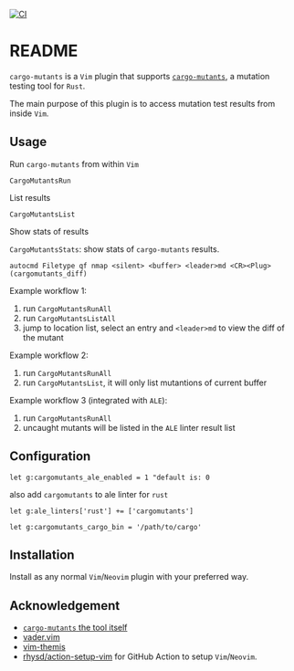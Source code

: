[![CI](../../actions/workflows/ci.yml/badge.svg)](../../actions/workflows/ci.yml)

# README

`cargo-mutants` is a `Vim` plugin that supports [`cargo-mutants`](https://github.com/sourcefrog/cargo-mutants ), a mutation testing tool for `Rust`.

The main purpose of this plugin is to access mutation test results from inside `Vim`.

## Usage

Run `cargo-mutants` from within `Vim`

`CargoMutantsRun`

List results

`CargoMutantsList`

Show stats of results

`CargoMutantsStats`: show stats of `cargo-mutants` results.

```vim
autocmd Filetype qf nmap <silent> <buffer> <leader>md <CR><Plug>(cargomutants_diff)
```

Example workflow 1:

1. run `CargoMutantsRunAll`
1. run `CargoMutantsListAll`
1. jump to location list, select an entry and `<leader>md` to view the diff of the mutant

Example workflow 2:

1. run `CargoMutantsRunAll`
1. run `CargoMutantsList`, it will only list mutantions of current buffer

Example workflow 3 (integrated with `ALE`):

1. run `CargoMutantsRunAll`
1. uncaught mutants will be listed in the `ALE` linter result list

## Configuration

```vim
let g:cargomutants_ale_enabled = 1 "default is: 0
```

also add `cargomutants` to ale linter for `rust`

```vim
let g:ale_linters['rust'] += ['cargomutants']
```


```vim
let g:cargomutants_cargo_bin = '/path/to/cargo'
```

## Installation

Install as any normal `Vim`/`Neovim` plugin with your preferred way.

## Acknowledgement

- [`cargo-mutants` the tool itself](https://github.com/sourcefrog/cargo-mutants )
- [vader.vim](https://github.com/junegunn/vader.vim)
- [vim-themis](https://github.com/thinca/vim-themis )
- [rhysd/action-setup-vim](https://github.com/rhysd/action-setup-vim) for GitHub Action to setup `Vim`/`Neovim`.

